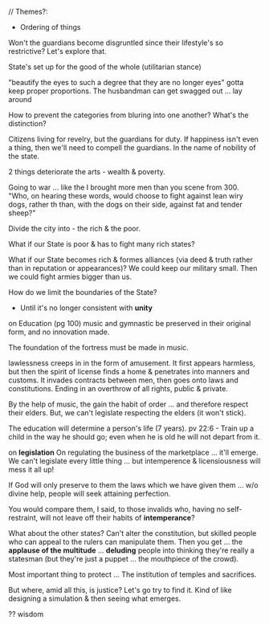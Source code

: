 // Themes?:
- Ordering of things

Won't the guardians become disgruntled since their lifestyle's so restrictive?
Let's explore that.

State's set up for the good of the whole (utilitarian stance)

"beautify the eyes to such a degree that they are no longer eyes"
gotta keep proper proportions.
The husbandman can get swagged out ... lay around

How to prevent the categories from bluring into one another? What's the distinction?

Citizens living for revelry, but the guardians for duty. If happiness isn't even a thing, then we'll need to compell the guardians. In the name of nobility of the state.

2 things deteriorate the arts - wealth & poverty.

Going to war ... like the I brought more men than you scene from 300.
"Who, on hearing these words, would choose to fight against lean wiry dogs, rather th than, with the dogs on their side, against fat and tender sheep?"

Divide the city into - the rich & the poor.

What if our State is poor & has to fight many rich states?

What if our State becomes rich & formes alliances (via deed & truth rather than in reputation or appearances)? We could keep our military small. Then we could fight armies bigger than us.

How do we limit the boundaries of the State?
- Until it's no longer consistent with **unity**

on Education (pg 100)
music and gymnastic be preserved in their original form, and no innovation made.

The foundation of the fortress must be made in music.

lawlessness creeps in in the form of amusement. It first appears harmless, but then the spirit of license finds a home & penetrates into manners and customs. It invades contracts between men, then goes onto laws and constitutions. Ending in an overthrow of all rights, public & private.

By the help of music, the gain the habit of order ... and therefore respect their elders.
But, we can't legislate respecting the elders (it won't stick).

The education will determine a person's life (7 years).
pv 22:6 - Train up a child in the way he should go; even when he is old he will not depart from it.


on **legislation**
On regulating the business of the marketplace ... it'll emerge.
We can't legislate every little thing ... but intemperence & licensiousness will mess it all up!


If God will only preserve to them the laws which we have given them
...
w/o divine help, people will seek attaining perfection.

You would compare them, I said, to those invalids who, having no self-restraint, will not leave off their habits of **intemperance**?

What about the other states? Can't alter the constitution, but skilled people who can appeal to the rulers can manipulate them.
Then you get ... the **applause of the multitude** ... **deluding** people into thinking they're really a statesman (but they're just a puppet ... the mouthpiece of the crowd).

Most important thing to protect ... The institution of temples and sacrifices.

But where, amid all this, is justice? Let's go try to find it.
Kind of like designing a simulation & then seeing what emerges.


?? wisdom


